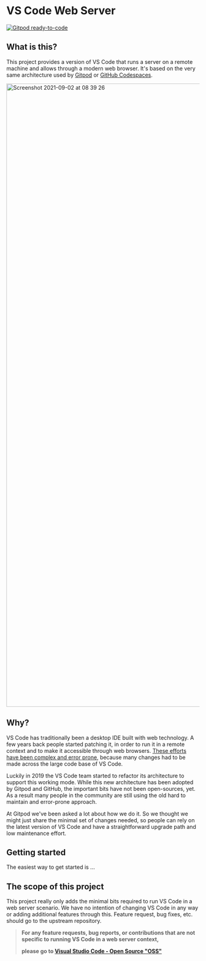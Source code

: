 # VS Code Web Server

[![Gitpod ready-to-code](https://img.shields.io/badge/Gitpod-ready--to--code-908a85?logo=gitpod)](https://gitpod.io/from-referrer/)

## What is this?

This project provides a version of VS Code that runs a server on a remote machine and allows through a modern web browser. It's based on the very same architecture used by [Gitpod](https://www.gitpod.io) or [GitHub Codespaces](https://github.com).

<img width="1624" alt="Screenshot 2021-09-02 at 08 39 26" src="https://user-images.githubusercontent.com/372735/131794918-d6602646-4d67-435b-88fe-620a3cc0a3aa.png">

## Why?

VS Code has traditionally been a desktop IDE built with web technology. A few years back people started patching it, in order to run it in a remote context and to make it accessible through web browsers. [These efforts have been complex and error prone](https://github.com/cdr/code-server/issues/3835), because many changes had to be made across the large code base of VS Code.

Luckily in 2019 the VS Code team started to refactor its architecture to support this working mode. While this new architecture has been adopted by Gitpod and GitHub, the important bits have not been open-sources, yet. As a result many people in the community are still using the old hard to maintain and error-prone approach.

At Gitpod we've been asked a lot about how we do it. So we thought we might just share the minimal set of changes needed, so people can rely on the latest version of VS Code and have a straightforward upgrade path and low maintenance effort.

## Getting started

The easiest way to get started is ...

## The scope of this project

This project really only adds the minimal bits required to run VS Code in a web server scenario. We have no intention of changing VS Code in any way or adding additional features through this. Feature request, bug fixes, etc. should go to the upstream repository.

> **For any feature requests, bug reports, or contributions that are not specific to running VS Code in a web server context,**
>
> **please go to [Visual Studio Code - Open Source "OSS"](https://github.com/microsoft/vscode)**
